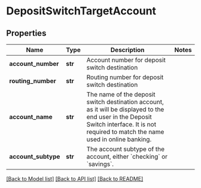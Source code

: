 # DepositSwitchTargetAccount

## Properties
Name | Type | Description | Notes
------------ | ------------- | ------------- | -------------
**account_number** | **str** | Account number for deposit switch destination | 
**routing_number** | **str** | Routing number for deposit switch destination | 
**account_name** | **str** | The name of the deposit switch destination account, as it will be displayed to the end user in the Deposit Switch interface. It is not required to match the name used in online banking. | 
**account_subtype** | **str** | The account subtype of the account, either &#x60;checking&#x60; or &#x60;savings&#x60;. | 

[[Back to Model list]](../README.md#documentation-for-models) [[Back to API list]](../README.md#documentation-for-api-endpoints) [[Back to README]](../README.md)


